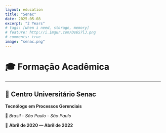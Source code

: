 ```yaml
---
layout: education
title: "Senac"
date: 2025-05-08
excerpt: "2 Years"
# tags: [when i need, storage, memory]
# feature: http://i.imgur.com/Ds6S7lJ.png
# comments: true
image: "senac.png"
---
```


# 🎓 Formação Acadêmica

---

## 💼 Centro Universitário Senac
**Tecnólogo em Processos Gerenciais**

📍 *Brasil - São Paulo - São Paulo*

📅 **Abril de 2020 — Abril de 2022**
